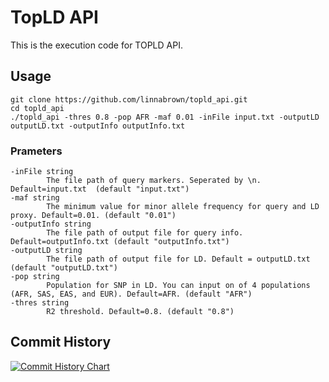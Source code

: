 # TopLD API

This is the execution code for TOPLD API.



## Usage
```
git clone https://github.com/linnabrown/topld_api.git
cd topld_api
./topld_api -thres 0.8 -pop AFR -maf 0.01 -inFile input.txt -outputLD outputLD.txt -outputInfo outputInfo.txt
```
### Prameters

```
-inFile string
        The file path of query markers. Seperated by \n. Default=input.txt  (default "input.txt")
-maf string
        The minimum value for minor allele frequency for query and LD proxy. Default=0.01. (default "0.01")
-outputInfo string
        The file path of output file for query info. Default=outputInfo.txt (default "outputInfo.txt")
-outputLD string
        The file path of output file for LD. Default = outputLD.txt (default "outputLD.txt")
-pop string
        Population for SNP in LD. You can input on of 4 populations (AFR, SAS, EAS, and EUR). Default=AFR. (default "AFR")
-thres string
        R2 threshold. Default=0.8. (default "0.8")
```

## Commit History

[![Commit History Chart](https://commit-history-api.herokuapp.com/svg?repos=linnabrown/topld_api&type=Date)](https://the-commit-history.vercel.app/#linnabrown/topld_api&Date)